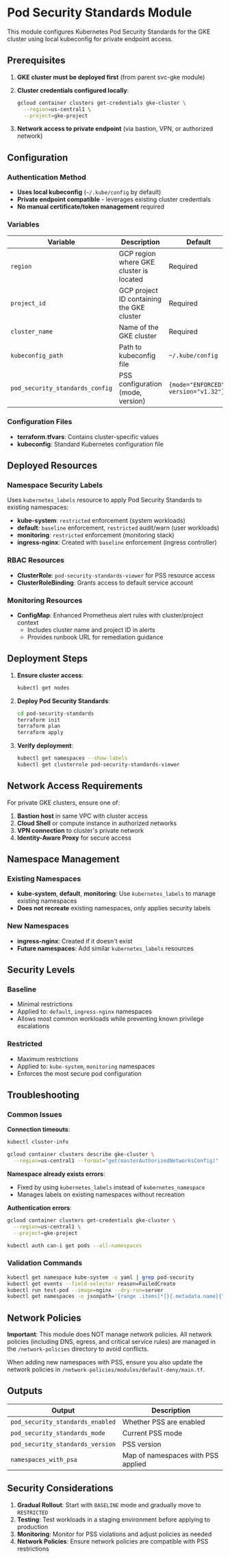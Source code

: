 # Pod Security Standards Module

This module configures Kubernetes Pod Security Standards for the GKE cluster using local kubeconfig for private endpoint access.

## Prerequisites

1. **GKE cluster must be deployed first** (from parent svc-gke module)
2. **Cluster credentials configured locally**:

   ```bash
   gcloud container clusters get-credentials gke-cluster \
     --region=us-central1 \
     --project=gke-project
   ```

3. **Network access to private endpoint** (via bastion, VPN, or authorized network)

## Configuration

### Authentication Method

- **Uses local kubeconfig** (`~/.kube/config` by default)
- **Private endpoint compatible** - leverages existing cluster credentials
- **No manual certificate/token management** required

### Variables

| Variable | Description | Default |
|----------|-------------|---------|
| `region` | GCP region where GKE cluster is located | Required |
| `project_id` | GCP project ID containing the GKE cluster | Required |
| `cluster_name` | Name of the GKE cluster | Required |
| `kubeconfig_path` | Path to kubeconfig file | `~/.kube/config` |
| `pod_security_standards_config` | PSS configuration (mode, version) | `{mode="ENFORCED", version="v1.32"}` |

### Configuration Files

- **terraform.tfvars**: Contains cluster-specific values
- **kubeconfig**: Standard Kubernetes configuration file

## Deployed Resources

### Namespace Security Labels

Uses `kubernetes_labels` resource to apply Pod Security Standards to existing namespaces:

- **kube-system**: `restricted` enforcement (system workloads)
- **default**: `baseline` enforcement, `restricted` audit/warn (user workloads)
- **monitoring**: `restricted` enforcement (monitoring stack)
- **ingress-nginx**: Created with `baseline` enforcement (ingress controller)

### RBAC Resources

- **ClusterRole**: `pod-security-standards-viewer` for PSS resource access
- **ClusterRoleBinding**: Grants access to default service account

### Monitoring Resources

- **ConfigMap**: Enhanced Prometheus alert rules with cluster/project context
  - Includes cluster name and project ID in alerts
  - Provides runbook URL for remediation guidance

## Deployment Steps

1. **Ensure cluster access**:

   ```bash
   kubectl get nodes
   ```

2. **Deploy Pod Security Standards**:

   ```bash
   cd pod-security-standards
   terraform init
   terraform plan
   terraform apply
   ```

3. **Verify deployment**:

   ```bash
   kubectl get namespaces --show-labels
   kubectl get clusterrole pod-security-standards-viewer
   ```

## Network Access Requirements

For private GKE clusters, ensure one of:

1. **Bastion host** in same VPC with cluster access
2. **Cloud Shell** or compute instance in authorized networks
3. **VPN connection** to cluster's private network
4. **Identity-Aware Proxy** for secure access

## Namespace Management

### Existing Namespaces

- **kube-system**, **default**, **monitoring**: Use `kubernetes_labels` to manage existing namespaces
- **Does not recreate** existing namespaces, only applies security labels

### New Namespaces  

- **ingress-nginx**: Created if it doesn't exist
- **Future namespaces**: Add similar `kubernetes_labels` resources

## Security Levels

### Baseline

- Minimal restrictions
- Applied to: `default`, `ingress-nginx` namespaces
- Allows most common workloads while preventing known privilege escalations

### Restricted

- Maximum restrictions
- Applied to: `kube-system`, `monitoring` namespaces
- Enforces the most secure pod configuration

## Troubleshooting

### Common Issues

**Connection timeouts**:

```bash
kubectl cluster-info

gcloud container clusters describe gke-cluster \
  --region=us-central1 --format="get(masterAuthorizedNetworksConfig)"
```

**Namespace already exists errors**:

- Fixed by using `kubernetes_labels` instead of `kubernetes_namespace`
- Manages labels on existing namespaces without recreation

**Authentication errors**:

```bash
gcloud container clusters get-credentials gke-cluster \
  --region=us-central1 \
  --project=gke-project

kubectl auth can-i get pods --all-namespaces
```

### Validation Commands

```bash
kubectl get namespace kube-system -o yaml | grep pod-security
kubectl get events --field-selector reason=FailedCreate
kubectl run test-pod --image=nginx --dry-run=server
kubectl get namespaces -o jsonpath='{range .items[*]}{.metadata.name}{"\t"}{.metadata.labels.pod-security\.kubernetes\.io/enforce}{"\n"}{end}'
```

## Network Policies

**Important**: This module does NOT manage network policies. All network policies (including DNS, egress, and critical service rules) are managed in the `/network-policies` directory to avoid conflicts.

When adding new namespaces with PSS, ensure you also update the network policies in `/network-policies/modules/default-deny/main.tf`.

## Outputs

| Output | Description |
|--------|-------------|
| `pod_security_standards_enabled` | Whether PSS are enabled |
| `pod_security_standards_mode` | Current PSS mode |
| `pod_security_standards_version` | PSS version |
| `namespaces_with_psa` | Map of namespaces with PSS applied |

## Security Considerations

1. **Gradual Rollout**: Start with `BASELINE` mode and gradually move to `RESTRICTED`
2. **Testing**: Test workloads in a staging environment before applying to production
3. **Monitoring**: Monitor for PSS violations and adjust policies as needed
4. **Network Policies**: Ensure network policies are compatible with PSS restrictions